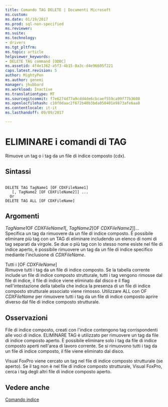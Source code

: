 ```yaml
---
title: Comando TAG DELETE | Documenti Microsoft
ms.custom: 
ms.date: 01/19/2017
ms.prod: sql-non-specified
ms.reviewer: 
ms.suite: 
ms.technology:
- drivers
ms.tgt_pltfrm: 
ms.topic: article
helpviewer_keywords:
- DELETE TAG command [ODBC]
ms.assetid: 4f4e1362-a5f3-4b15-8a3c-d4e96605f221
caps.latest.revision: 5
author: MightyPen
ms.author: genemi
manager: jhubbard
ms.workload: Inactive
ms.translationtype: MT
ms.sourcegitcommit: f7e6274d77a9cdd4de6cbcaef559ca99f77b3608
ms.openlocfilehash: c10f0daac2f672b40b3bda050401e9873afe6aa8
ms.contentlocale: it-it
ms.lasthandoff: 09/09/2017

---
```

# <a name="delete-tag-command"></a>ELIMINARE i comandi di TAG
Rimuove un tag o i tag da un file di indice composto (cdx).  
  
## <a name="syntax"></a>Sintassi  
  
```  
  
DELETE TAG TagName1 [OF CDXFileName1]  
   [, TagName2 [OF CDXFileName2]] ...  
  Or   
DELETE TAG ALL [OF CDXFileName]  
```  
  
## <a name="arguments"></a>Argomenti  
 *TagName1*OF *CDXFileName1*[, *TagName2*[OF *CDXFileName2*]]...  
 Specifica un tag da rimuovere da un file di indice composto. È possibile eliminare più tag con un TAG di eliminare includendo un elenco di nomi di tag separati da virgole. Se due o più tag con lo stesso nome esiste nel file di indice aperto, è possibile rimuovere un tag da un file di indice specifico mediante l'inclusione di *CDXFileName*.  
  
 Tutti i [OF *CDXFileName*]  
 Rimuove tutti i tag da un file di indice composto. Se la tabella corrente include un file di indice composto strutturale, tutti i tag vengono rimosse dal file di indice, il file di indice viene eliminato dal disco e il flag nell'intestazione della tabella che indica la presenza di un file di indice composto strutturale associato viene rimosso. Utilizzare ALL con OF *CDXFileName* per rimuovere tutti i tag da un file di indice composto aprire diverso dal file di indice composto strutturale.  
  
## <a name="remarks"></a>Osservazioni  
 File di indice composto, creati con l'indice contengono tag corrispondenti alle voci di indice. ELIMINARE TAG è utilizzato per rimuovere un tag da file di indice composto aperto. È possibile eliminare solo i tag da file di indice composto aperti nell'area di lavoro corrente. Se si rimuovono tutti i tag da un file di indice composto, il file viene eliminato dal disco.  
  
 Visual FoxPro viene cercato un tag nel file di indice composto strutturale (se aperto). Se il tag non è nel file di indice composto strutturale, Visual FoxPro, cerca i tag degli altri file di indice composto aperto.  
  
## <a name="see-also"></a>Vedere anche  
 [Comando indice](../../odbc/microsoft/index-command.md)

